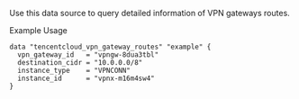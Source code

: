 Use this data source to query detailed information of VPN gateways routes.

Example Usage

```hcl
data "tencentcloud_vpn_gateway_routes" "example" {
  vpn_gateway_id   = "vpngw-8dua3tbl"
  destination_cidr = "10.0.0.0/8"
  instance_type    = "VPNCONN"
  instance_id      = "vpnx-m16m4sw4"
}
```